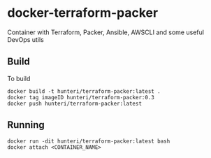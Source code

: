 # docker-terraform-packer
Container with Terraform, Packer, Ansible, AWSCLI and some useful DevOps utils

## Build 
To build
```commandline
docker build -t hunteri/terraform-packer:latest .
docker tag imageID hunteri/terraform-packer:0.3
docker push hunteri/terraform-packer:latest
```

## Running
```commandline
docker run -dit hunteri/terraform-packer:latest bash
docker attach <CONTAINER_NAME>
```
